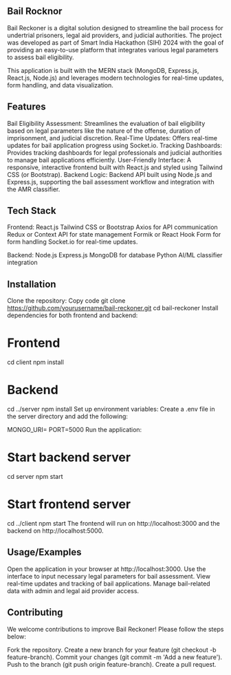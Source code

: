 ## Bail Rocknor

Bail Reckoner is a digital solution designed to streamline the bail process for undertrial prisoners, legal aid providers, and judicial authorities. The project was developed as part of Smart India Hackathon (SIH) 2024 with the goal of providing an easy-to-use platform that integrates various legal parameters to assess bail eligibility.

This application is built with the MERN stack (MongoDB, Express.js, React.js, Node.js) and leverages modern technologies for real-time updates, form handling, and data visualization.

## Features

Bail Eligibility Assessment: Streamlines the evaluation of bail eligibility based on legal parameters like the nature of the offense, duration of imprisonment, and judicial discretion.
Real-Time Updates: Offers real-time updates for bail application progress using Socket.io.
Tracking Dashboards: Provides tracking dashboards for legal professionals and judicial authorities to manage bail applications efficiently.
User-Friendly Interface: A responsive, interactive frontend built with React.js and styled using Tailwind CSS (or Bootstrap).
Backend Logic: Backend API built using Node.js and Express.js, supporting the bail assessment workflow and integration with the AMR classifier.

## Tech Stack

Frontend:
React.js
Tailwind CSS or Bootstrap
Axios for API communication
Redux or Context API for state management
Formik or React Hook Form for form handling
Socket.io for real-time updates.

Backend:
Node.js
Express.js
MongoDB for database
Python AI/ML classifier integration

## Installation

Clone the repository:
Copy code
git clone https://github.com/yourusername/bail-reckoner.git
cd bail-reckoner
Install dependencies for both frontend and backend:

# Frontend
cd client
npm install

# Backend
cd ../server
npm install
Set up environment variables: Create a .env file in the server directory and add the following:

MONGO_URI=<your-mongodb-connection-string>
PORT=5000
Run the application:

# Start backend server
cd server
npm start

# Start frontend server
cd ../client
npm start
The frontend will run on http://localhost:3000 and the backend on http://localhost:5000.
    
## Usage/Examples

Open the application in your browser at http://localhost:3000.
Use the interface to input necessary legal parameters for bail assessment.
View real-time updates and tracking of bail applications.
Manage bail-related data with admin and legal aid provider access.

## Contributing

We welcome contributions to improve Bail Reckoner! Please follow the steps below:

Fork the repository.
Create a new branch for your feature (git checkout -b feature-branch).
Commit your changes (git commit -m 'Add a new feature').
Push to the branch (git push origin feature-branch).
Create a pull request.

